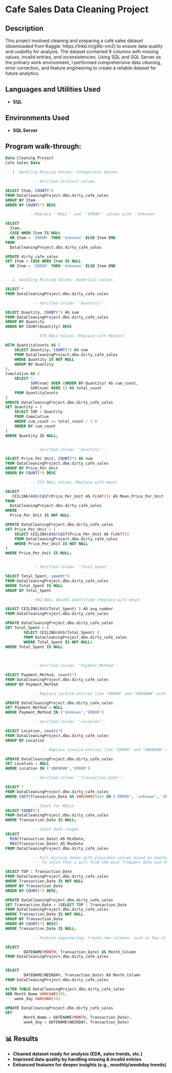 <h1>Cafe Sales Data Cleaning Project</h1>



<h2>Description</h2>
This project involved cleaning and preparing a café sales dataset (downloaded from Kaggle: https://lnkd.in/gi6b-vm2) to ensure data quality and usability for analysis. The dataset contained 8 columns with missing values, invalid entries, and inconsistencies. Using SQL and SQL Server as the primary work environment, I performed comprehensive data cleaning, error correction, and feature engineering to create a reliable dataset for future analytics.
<br />


<h2>Languages and Utilities Used</h2>

- <b>SQL</b> 

<h2>Environments Used </h2>

- <b>SQL Server</b> 

<h2>Program walk-through:</h2>

```sql
Data Cleaning Project
Cafe Sales Data

-- 1. Handling Missing Values: Categorical Values

			-- Verified distinct values.

SELECT Item, COUNT(*)
FROM DataCleaningProject.dbo.dirty_cafe_sales
GROUP BY Item
ORDER BY COUNT(*) DESC

		   --Replace ''NULL'' and ''ERROR'' values with ''Unknown''

SELECT 
  Item, 
  CASE WHEN Item IS NULL 
  OR Item = 'ERROR' THEN 'Unknown' ELSE Item END 
FROM 
  DataCleaningProject.dbo.dirty_cafe_sales

UPDATE dirty_cafe_sales
SET Item = CASE WHEN Item IS NULL 
  OR Item = 'ERROR' THEN 'Unknown' ELSE Item END 


-- 2. Handling Missing Values: Numerical Values

SELECT *
FROM DataCleaningProject.dbo.dirty_cafe_sales

			-- Verified column ''Quantity''.

SELECT Quantity, COUNT(*) AS num
FROM DataCleaningProject.dbo.dirty_cafe_sales
GROUP BY Quantity
ORDER BY COUNT(Quantity) DESC

			-- 479 NULL Values (Replace with Median)

WITH QuantityCounts AS (
    SELECT Quantity, COUNT(*) AS num
    FROM DataCleaningProject.dbo.dirty_cafe_sales
    WHERE Quantity IS NOT NULL
    GROUP BY Quantity
),
Cumulative AS (
    SELECT *,
           SUM(num) OVER (ORDER BY Quantity) AS cum_count,
           SUM(num) OVER () AS total_count
    FROM QuantityCounts
)
UPDATE DataCleaningProject.dbo.dirty_cafe_sales
SET Quantity = (
    SELECT TOP 1 Quantity
    FROM Cumulative
    WHERE cum_count >= total_count / 2.0
    ORDER BY cum_count
)
WHERE Quantity IS NULL;


            -- Verified column ''Quantity''.

SELECT Price_Per_Unit, COUNT(*) AS num
FROM DataCleaningProject.dbo.dirty_cafe_sales
GROUP BY Price_Per_Unit
ORDER BY COUNT(*) DESC

           -- 533 NULL Values (Replace with mean)

SELECT 
   CEILING(AVG(CAST(Price_Per_Unit AS FLOAT))) AS Mean_Price_Per_Unit
FROM 
  DataCleaningProject.dbo.dirty_cafe_sales
WHERE 
  Price_Per_Unit IS NOT NULL

UPDATE DataCleaningProject.dbo.dirty_cafe_sales
SET Price_Per_Unit = (
    SELECT CEILING(AVG(CAST(Price_Per_Unit AS FLOAT)))
    FROM DataCleaningProject.dbo.dirty_cafe_sales
    WHERE Price_Per_Unit IS NOT NULL
)
WHERE Price_Per_Unit IS NULL;


            -- Verified column ''Total_Spent''.

SELECT Total_Spent, count(*)
FROM DataCleaningProject.dbo.dirty_cafe_sales
WHERE Total_Spent IS NULL
GROUP BY Total_Spent

          -- 502 NULL VALUES Identified (Replace with mean)

SELECT CEILING(AVG(Total_Spent) ) AS avg_number
FROM DataCleaningProject.dbo.dirty_cafe_sales

UPDATE DataCleaningProject.dbo.dirty_cafe_sales
SET Total_Spent = (
        SELECT CEILING(AVG(Total_Spent) )
        FROM DataCleaningProject.dbo.dirty_cafe_sales
        WHERE Total_Spent IS NOT NULL)
WHERE Total_Spent IS NULL
  

     
            -- Verified column ''Payment_Method''.

SELECT Payment_Method, count(*)
FROM DataCleaningProject.dbo.dirty_cafe_sales
GROUP BY Payment_Method

            -- Replace invalid entries like "ERROR" and "UNKNOWN" with NaN or appropriate values.

UPDATE DataCleaningProject.dbo.dirty_cafe_sales
SET Payment_Method = NULL
WHERE Payment_Method IN ('Unknown','ERROR')

            -- Verified column ''Location''.

SELECT Location, count(*)
FROM DataCleaningProject.dbo.dirty_cafe_sales
GROUP BY Location

                -- Replace invalid entries like "ERROR" and "UNKNOWN" with NaN or appropriate values.

UPDATE DataCleaningProject.dbo.dirty_cafe_sales
SET Location = NULL
WHERE Location IN ('UNKNOWN','ERROR')

            -- Verified column ''Transaction_Date''.

SELECT *
FROM DataCleaningProject.dbo.dirty_cafe_sales
WHERE CAST(Transaction_Date AS VARCHAR(50)) IN ('ERROR', 'unknown', 'UNKNOWN')

            -- Check for NULLs
SELECT COUNT(*) 
FROM DataCleaningProject.dbo.dirty_cafe_sales
WHERE Transaction_Date IS NULL;

            -- Check date ranges
SELECT 
  MIN(Transaction_Date) AS MinDate,
  MAX(Transaction_Date) AS MaxDate
FROM DataCleaningProject.dbo.dirty_cafe_sales

            -- Fill missing dates with plausible values based on nearby records.
             -- To solve that i will find the most frequent date and then will replace null value with it

SELECT TOP 1 Transaction_Date
FROM DataCleaningProject.dbo.dirty_cafe_sales
WHERE Transaction_Date IS NOT NULL
GROUP BY Transaction_Date
ORDER BY COUNT(*) DESC;

UPDATE DataCleaningProject.dbo.dirty_cafe_sales
SET Transaction_Date = (SELECT TOP 1 Transaction_Date
FROM DataCleaningProject.dbo.dirty_cafe_sales
WHERE Transaction_Date IS NOT NULL
GROUP BY Transaction_Date
ORDER BY COUNT(*) DESC)
WHERE Transaction_Date IS NULL;

            -- Feature engineering: Create new columns, such as Day of the Week or Transaction Month, for further analysis.

SELECT
        DATENAME(MONTH, Transaction_Date) AS Month_Column
FROM DataCleaningProject.dbo.dirty_cafe_sales


SELECT
        DATENAME(WEEKDAY, Transaction_Date) AS Month_Column
FROM DataCleaningProject.dbo.dirty_cafe_sales

ALTER TABLE DataCleaningProject.dbo.dirty_cafe_sales
ADD Month_Name VARCHAR(20),
    week_day VARCHAR(20)

UPDATE DataCleaningProject.dbo.dirty_cafe_sales
SET 
        Month_Name = DATENAME(MONTH, Transaction_Date),
        week_day = DATENAME(WEEKDAY, Transaction_Date)


```

<h2>📊 Results</h2>

- <b>Cleaned dataset ready for analysis (EDA, sales trends, etc.)</b> 
- <b>Improved data quality by handling missing & invalid entries</b>
- <b>Enhanced features for deeper insights (e.g., monthly/weekday trends)</b> 
